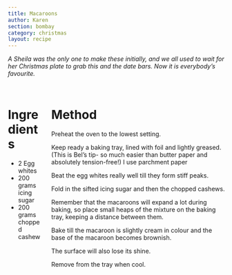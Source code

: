 ```yaml
---
title: Macaroons
author: Karen
section: bombay
category: christmas
layout: recipe
---
```

_A Sheila was the only one to make these initially, and we all used to wait for her Christmas plate to grab this and the date bars. Now it is everybody’s favourite._

<br>
<div class='columns'> <div class='column is-one-third p-3' markdown='1'>

# Ingredients

* 2 Egg whites
* 200 grams icing sugar
* 200 grams chopped cashew



</div> <div class='column is-two-thirds p-3' markdown='1'>

# Method

Preheat the oven to the lowest setting.

Keep ready a baking tray, lined with foil and lightly greased. (This is Bel’s tip- so much easier than butter paper and absolutely tension-free!) I use parchment paper

Beat the egg whites really well till they form stiff peaks.

Fold in the sifted icing sugar and then the chopped cashews.

Remember that the macaroons will expand a lot during baking, so place small heaps of the mixture on the baking tray, keeping a distance between them.

Bake till the macaroon is slightly cream in colour and the base of the macaroon becomes brownish.

The surface will also lose its shine.

Remove from the tray when cool.




</div> </div>